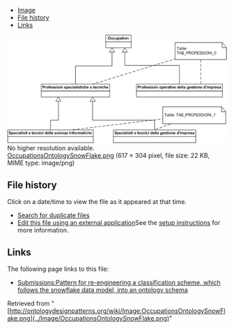 * [Image](../Image/OccupationsOntologySnowFlake.png#file)
* [File history](../Image/OccupationsOntologySnowFlake.png#filehistory)
* [Links](../Image/OccupationsOntologySnowFlake.png#filelinks)

[![Image:OccupationsOntologySnowFlake.png](../images/2/2c/OccupationsOntologySnowFlake.png)](../images/2/2c/OccupationsOntologySnowFlake.png)  
No higher resolution available.  
[OccupationsOntologySnowFlake.png](../images/2/2c/OccupationsOntologySnowFlake.png)‎ (617 × 304 pixel, file size: 22 KB, MIME type: image/png)

## File history

Click on a date/time to view the file as it appeared at that time.



  
* [Search for duplicate files](http://ontologydesignpatterns.org/wiki/Special:FileDuplicateSearch/OccupationsOntologySnowFlake.png "Special:FileDuplicateSearch/OccupationsOntologySnowFlake.png")
* [Edit this file using an external application](http://ontologydesignpatterns.org/wiki/index.php?title=Image:OccupationsOntologySnowFlake.png&action=edit&externaledit=true&mode=file "Image:OccupationsOntologySnowFlake.png")See the [setup instructions](http://www.mediawiki.org/wiki/Manual:External_editors "http://www.mediawiki.org/wiki/Manual:External_editors") for more information.

## Links



The following page links to this file:


* [Submissions:Pattern for re-engineering a classification scheme, which follows the snowflake data model, into an ontology schema](../Submissions/Pattern_for_re-engineering_a_classification_scheme,_which_follows_the_snowflake_data_model,_into_an_ontology_schema "Submissions:Pattern for re-engineering a classification scheme, which follows the snowflake data model, into an ontology schema")


Retrieved from "[http://ontologydesignpatterns.org/wiki/Image:OccupationsOntologySnowFlake.png](../Image/OccupationsOntologySnowFlake.png)"